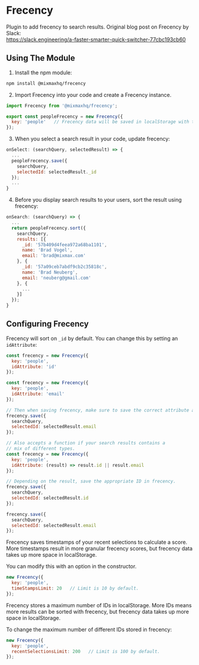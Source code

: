 # Frecency

Plugin to add frecency to search results. Original blog post on Frecency by Slack:<br> https://slack.engineering/a-faster-smarter-quick-switcher-77cbc193cb60

## Using The Module

1) Install the npm module:
```sh
npm install @mixmaxhq/frecency
```

2) Import Frecency into your code and create a Frecency instance.
```js
import Frecency from '@mixmaxhq/frecency';

export const peopleFrecency = new Frecency({
  key: 'people'   // Frecency data will be saved in localStorage with the key: 'frecency_people'.
});
```

3) When you select a search result in your code, update frecency:
```js
onSelect: (searchQuery, selectedResult) => {
  ...
  peopleFrecency.save({
    searchQuery,
    selectedId: selectedResult._id
  });
  ...
}
```

4) Before you display search results to your users, sort the result using frecency:
```js
onSearch: (searchQuery) => {
  ...
  return peopleFrecency.sort({
    searchQuery,
    results: [{
      _id: '57b409d4feea972a68ba1101',
      name: 'Brad Vogel',
      email: 'brad@mixmax.com'
    }, {
      _id: '57a09ceb7abdf9cb2c35818c',
      name: 'Brad Neuberg',
      email: 'neuberg@gmail.com'
    }, {
      ...
    }]
  });
}
```

## Configuring Frecency
Frecency will sort on `_id` by default. You can change this by setting an `idAttribute`:
```js
const frecency = new Frecency({
  key: 'people',
  idAttribute: 'id'
});

const frecency = new Frecency({
  key: 'people',
  idAttribute: 'email'
});

// Then when saving frecency, make sure to save the correct attribute as the selectedId.
frecency.save({
  searchQuery,
  selectedId: selectedResult.email
});

// Also accepts a function if your search results contains a
// mix of different types.
const frecency = new Frecency({
  key: 'people',
  idAttribute: (result) => result.id || result.email
});

// Depending on the result, save the appropriate ID in frecency.
frecency.save({
  searchQuery,
  selectedId: selectedResult.id
});

frecency.save({
  searchQuery,
  selectedId: selectedResult.email
});
```

Frecency saves timestamps of your recent selections to calculate a score.
More timestamps result in more granular frecency scores, but frecency data takes up more
space in localStorage.

You can modify this with an option in the constructor.
```js
new Frecency({
  key: 'people',
  timeStampsLimit: 20   // Limit is 10 by default.
});
```

Frecency stores a maximum number of IDs in localStorage. More IDs means more results
can be sorted with frecency, but frecency data takes up more space in localStorage.

To change the maximum number of different IDs stored in frecency:
```js
new Frecency({
  key: 'people',
  recentSelectionsLimit: 200   // Limit is 100 by default.
});
```
